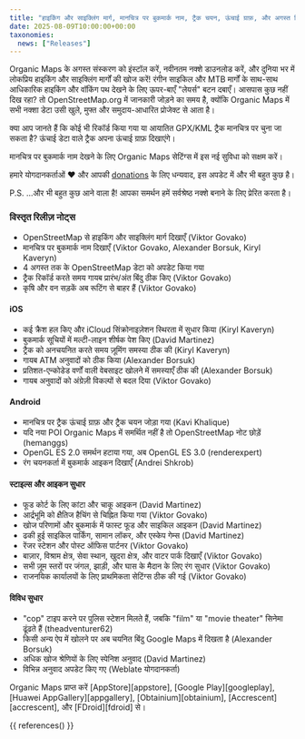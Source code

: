 ```yaml
---
title: "हाइकिंग और साइक्लिंग मार्ग, मानचित्र पर बुकमार्क नाम, ट्रैक चयन, ऊंचाई ग्राफ़, और अगस्त रिलीज़ में बहुत कुछ"
date: 2025-08-09T10:00:00+00:00
taxonomies:
  news: ["Releases"]
---
```


Organic Maps के अगस्त संस्करण को इंस्टॉल करें, नवीनतम नक्शे डाउनलोड करें, और दुनिया भर में लोकप्रिय हाइकिंग और साइक्लिंग मार्गों की खोज करें! रंगीन साइकिल और MTB मार्गों के साथ-साथ आधिकारिक हाइकिंग और वॉकिंग पथ देखने के लिए ऊपर-बाएँ "लेयर्स" बटन दबाएँ। आसपास कुछ नहीं दिख रहा? तो OpenStreetMap.org में जानकारी जोड़ने का समय है, क्योंकि Organic Maps में सभी नक्शा डेटा उसी खुले, मुफ्त और समुदाय-आधारित प्रोजेक्ट से आता है।

क्या आप जानते हैं कि कोई भी रिकॉर्ड किया गया या आयातित GPX/KML ट्रैक मानचित्र पर चुना जा सकता है? ऊंचाई डेटा वाले ट्रैक अपना ऊंचाई ग्राफ़ दिखाएंगे।

मानचित्र पर बुकमार्क नाम देखने के लिए Organic Maps सेटिंग्स में इस नई सुविधा को सक्षम करें।

हमारे योगदानकर्ताओं ❤️ और आपकी [donations](@/donate/index.hi.md) के लिए धन्यवाद, इस अपडेट में और भी बहुत कुछ है।

P.S. ...और भी बहुत कुछ आने वाला है! आपका समर्थन हमें सर्वश्रेष्ठ नक्शे बनाने के लिए प्रेरित करता है।

### विस्तृत रिलीज़ नोट्स

- OpenStreetMap से हाइकिंग और साइक्लिंग मार्ग दिखाएँ (Viktor Govako)
- मानचित्र पर बुकमार्क नाम दिखाएँ (Viktor Govako, Alexander Borsuk, Kiryl Kaveryn)
- 4 अगस्त तक के OpenStreetMap डेटा को अपडेट किया गया
- ट्रैक रिकॉर्ड करते समय गायब प्रारंभ/अंत बिंदु ठीक किए (Viktor Govako)
- कृषि और वन सड़कें अब रूटिंग से बाहर हैं (Viktor Govako)

#### iOS
- कई क्रैश हल किए और iCloud सिंक्रोनाइज़ेशन स्थिरता में सुधार किया (Kiryl Kaveryn)
- बुकमार्क सूचियों में मल्टी-लाइन शीर्षक पेश किए (David Martinez)
- ट्रैक को अनचयनित करते समय ज़ूमिंग समस्या ठीक की (Kiryl Kaveryn)
- गायब ATM अनुवादों को ठीक किया (Alexander Borsuk)
- प्रतिशत-एन्कोडेड वर्णों वाली वेबसाइट खोलने में समस्याएँ ठीक की (Alexander Borsuk)
- गायब अनुवादों को अंग्रेज़ी विकल्पों से बदल दिया (Viktor Govako)

#### Android
- मानचित्र पर ट्रैक ऊंचाई ग्राफ़ और ट्रैक चयन जोड़ा गया (Kavi Khalique)
- यदि नया POI Organic Maps में समर्थित नहीं है तो OpenStreetMap नोट छोड़ें (hemanggs)
- OpenGL ES 2.0 समर्थन हटाया गया, अब OpenGL ES 3.0 (renderexpert)
- रंग चयनकर्ता में बुकमार्क आइकन दिखाएँ (Andrei Shkrob)

#### स्टाइल्स और आइकन सुधार
- फूड कोर्ट के लिए कांटा और चाकू आइकन (David Martinez)
- आर्द्रभूमि को क्षैतिज हैचिंग से चिह्नित किया गया (Viktor Govako)
- खोज परिणामों और बुकमार्क में फास्ट फूड और साइकिल आइकन (David Martinez)
- ढकी हुई साइकिल पार्किंग, सामान लॉकर, और एस्केप गेम्स (David Martinez)
- रेंजर स्टेशन और पोस्ट ऑफिस पार्टनर (Viktor Govako)
- बाज़ार, विश्राम क्षेत्र, सेवा स्थान, खुदरा क्षेत्र, और वाटर पार्क दिखाएँ (Viktor Govako)
- सभी ज़ूम स्तरों पर जंगल, झाड़ी, और घास के मैदान के लिए रंग सुधार (Viktor Govako)
- राजनयिक कार्यालयों के लिए प्राथमिकता सेटिंग्स ठीक की गई (Viktor Govako)

#### विविध सुधार
- "cop" टाइप करने पर पुलिस स्टेशन मिलते हैं, जबकि "film" या "movie theater" सिनेमा ढूंढते हैं (theadventurer62)
- किसी अन्य ऐप में खोलने पर अब चयनित बिंदु Google Maps में दिखता है (Alexander Borsuk)
- अधिक खोज श्रेणियों के लिए स्पेनिश अनुवाद (David Martinez)
- विभिन्न अनुवाद अपडेट किए गए (Weblate योगदानकर्ता)

Organic Maps प्राप्त करें [AppStore][appstore], [Google Play][googleplay], [Huawei AppGallery][appgallery], [Obtainium][obtainium], [Accrescent][accrescent], और [FDroid][fdroid] से।

{{ references() }}
